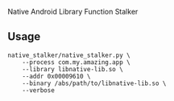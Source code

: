 Native Android Library Function Stalker

## Usage

```
native_stalker/native_stalker.py \
    --process com.my.amazing.app \
    --library libnative-lib.so \
    --addr 0x00009610 \
    --binary /abs/path/to/libnative-lib.so \
    --verbose
```
